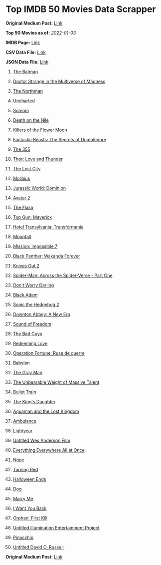 # Top IMDB 50 Movies Data Scrapper

**Original Medium Post:** [Link](https://medium.com/@nishantsahoo/which-movie-should-i-watch-5c83a3c0f5b1) 

**Top 50 Movies as of:** _2022-01-03_

**IMDB Page:** [Link](http://www.imdb.com/search/title?release_date=2022,2022&title_type=feature)

**CSV Data File:** [Link](/Data/data.csv)

**JSON Data File:** [Link](/Data/data.json)

1. [The Batman](https://www.imdb.com/title/tt1877830/?ref_=adv_li_tt)

2. [Doctor Strange in the Multiverse of Madness](https://www.imdb.com/title/tt9419884/?ref_=adv_li_tt)

3. [The Northman](https://www.imdb.com/title/tt11138512/?ref_=adv_li_tt)

4. [Uncharted](https://www.imdb.com/title/tt1464335/?ref_=adv_li_tt)

5. [Scream](https://www.imdb.com/title/tt11245972/?ref_=adv_li_tt)

6. [Death on the Nile](https://www.imdb.com/title/tt7657566/?ref_=adv_li_tt)

7. [Killers of the Flower Moon](https://www.imdb.com/title/tt5537002/?ref_=adv_li_tt)

8. [Fantastic Beasts: The Secrets of Dumbledore](https://www.imdb.com/title/tt4123432/?ref_=adv_li_tt)

9. [The 355](https://www.imdb.com/title/tt8356942/?ref_=adv_li_tt)

10. [Thor: Love and Thunder](https://www.imdb.com/title/tt10648342/?ref_=adv_li_tt)

11. [The Lost City](https://www.imdb.com/title/tt13320622/?ref_=adv_li_tt)

12. [Morbius](https://www.imdb.com/title/tt5108870/?ref_=adv_li_tt)

13. [Jurassic World: Dominion](https://www.imdb.com/title/tt8041270/?ref_=adv_li_tt)

14. [Avatar 2](https://www.imdb.com/title/tt1630029/?ref_=adv_li_tt)

15. [The Flash](https://www.imdb.com/title/tt0439572/?ref_=adv_li_tt)

16. [Top Gun: Maverick](https://www.imdb.com/title/tt1745960/?ref_=adv_li_tt)

17. [Hotel Transylvania: Transformania](https://www.imdb.com/title/tt9848626/?ref_=adv_li_tt)

18. [Moonfall](https://www.imdb.com/title/tt5834426/?ref_=adv_li_tt)

19. [Mission: Impossible 7](https://www.imdb.com/title/tt9603212/?ref_=adv_li_tt)

20. [Black Panther: Wakanda Forever](https://www.imdb.com/title/tt9114286/?ref_=adv_li_tt)

21. [Knives Out 2](https://www.imdb.com/title/tt11564570/?ref_=adv_li_tt)

22. [Spider-Man: Across the Spider-Verse - Part One](https://www.imdb.com/title/tt9362722/?ref_=adv_li_tt)

23. [Don't Worry Darling](https://www.imdb.com/title/tt10731256/?ref_=adv_li_tt)

24. [Black Adam](https://www.imdb.com/title/tt6443346/?ref_=adv_li_tt)

25. [Sonic the Hedgehog 2](https://www.imdb.com/title/tt12412888/?ref_=adv_li_tt)

26. [Downton Abbey: A New Era](https://www.imdb.com/title/tt11703710/?ref_=adv_li_tt)

27. [Sound of Freedom](https://www.imdb.com/title/tt7599146/?ref_=adv_li_tt)

28. [The Bad Guys](https://www.imdb.com/title/tt8115900/?ref_=adv_li_tt)

29. [Redeeming Love](https://www.imdb.com/title/tt11365186/?ref_=adv_li_tt)

30. [Operation Fortune: Ruse de guerre](https://www.imdb.com/title/tt7985704/?ref_=adv_li_tt)

31. [Babylon](https://www.imdb.com/title/tt10640346/?ref_=adv_li_tt)

32. [The Gray Man](https://www.imdb.com/title/tt1649418/?ref_=adv_li_tt)

33. [The Unbearable Weight of Massive Talent](https://www.imdb.com/title/tt11291274/?ref_=adv_li_tt)

34. [Bullet Train](https://www.imdb.com/title/tt12593682/?ref_=adv_li_tt)

35. [The King's Daughter](https://www.imdb.com/title/tt2328678/?ref_=adv_li_tt)

36. [Aquaman and the Lost Kingdom](https://www.imdb.com/title/tt9663764/?ref_=adv_li_tt)

37. [Ambulance](https://www.imdb.com/title/tt4998632/?ref_=adv_li_tt)

38. [Lightyear](https://www.imdb.com/title/tt10298810/?ref_=adv_li_tt)

39. [Untitled Wes Anderson Film](https://www.imdb.com/title/tt14230388/?ref_=adv_li_tt)

40. [Everything Everywhere All at Once](https://www.imdb.com/title/tt6710474/?ref_=adv_li_tt)

41. [Nope](https://www.imdb.com/title/tt10954984/?ref_=adv_li_tt)

42. [Turning Red](https://www.imdb.com/title/tt8097030/?ref_=adv_li_tt)

43. [Halloween Ends](https://www.imdb.com/title/tt10665342/?ref_=adv_li_tt)

44. [Dog](https://www.imdb.com/title/tt11252248/?ref_=adv_li_tt)

45. [Marry Me](https://www.imdb.com/title/tt10223460/?ref_=adv_li_tt)

46. [I Want You Back](https://www.imdb.com/title/tt6462958/?ref_=adv_li_tt)

47. [Orphan: First Kill](https://www.imdb.com/title/tt11851548/?ref_=adv_li_tt)

48. [Untitled Illumination Entertainment Project](https://www.imdb.com/title/tt6718170/?ref_=adv_li_tt)

49. [Pinocchio](https://www.imdb.com/title/tt1488589/?ref_=adv_li_tt)

50. [Untitled David O. Russell](https://www.imdb.com/title/tt10304142/?ref_=adv_li_tt)

**Original Medium Post:** [Link](https://medium.com/@nishantsahoo/which-movie-should-i-watch-5c83a3c0f5b1) 

